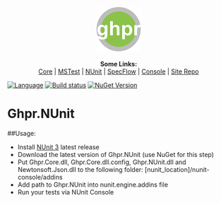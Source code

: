 <p align="center">
  <a href="https://ghpreporter.github.io/"><img src="https://github.com/GHPReporter/GHPReporter.github.io/blob/master/img/logo-small.png?raw=true" alt="Project icon"></a>
  <br><br>
  <b>Some Links:</b><br>
  <a href="https://github.com/GHPReporter/Ghpr.Core">Core</a> |
  <a href="https://github.com/GHPReporter/Ghpr.MSTest">MSTest</a> |
  <a href="https://github.com/GHPReporter/Ghpr.NUnit">NUnit</a> |
  <a href="https://github.com/GHPReporter/Ghpr.SpecFlow">SpecFlow</a> |
  <a href="https://github.com/GHPReporter/Ghpr.Console">Console</a> |
  <a href="https://github.com/GHPReporter/GHPReporter.github.io/">Site Repo</a>
</p>

[![Language](http://gh-toprated.info/Badges/LanguageBadge?user=GHPReporter&repo=Ghpr.NUnit&theme=light&fontWeight=bold)](https://github.com/GHPReporter/Ghpr.NUnit)
[![Build status](https://ci.appveyor.com/api/projects/status/edl1eag5luk5v4xs?svg=true)](https://ci.appveyor.com/project/elv1s42/ghpr-nunit)
[![NuGet Version](https://img.shields.io/nuget/v/Ghpr.NUnit.svg)](https://www.nuget.org/packages/Ghpr.NUnit)

# Ghpr.NUnit

##Usage:
 - Install [NUnit 3](https://github.com/nunit/nunit/releases) latest release
 - Download the latest version of Ghpr.NUnit (use NuGet for this step)
 - Put Ghpr.Core.dll, Ghpr.Core.dll.config, Ghpr.NUnit.dll and Newtonsoft.Json.dll to the following folder: 
[nunit_location]/nunit-console/addins
 - Add path to Ghpr.NUnit into nunit.engine.addins file
 - Run your tests via NUnit Console
